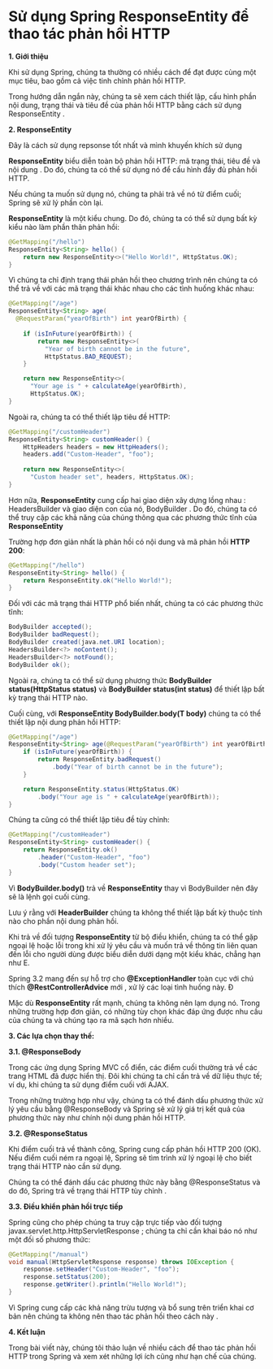 # Sử dụng Spring ResponseEntity để thao tác phản hồi HTTP

**1. Giới thiệu**

Khi sử dụng Spring, chúng ta thường có nhiều cách để đạt được cùng một mục tiêu, bao gồm cả việc tinh chỉnh phản hồi HTTP.

Trong hướng dẫn ngắn này, chúng ta sẽ xem cách thiết lập, cấu hình phần nội dung, trạng thái và tiêu đề của phản hồi HTTP bằng cách sử dụng ResponseEntity .

**2. ResponseEntity**

Đây là cách sử dụng repsonse tốt nhất và mình khuyến khích sử dụng

**ResponseEntity** biểu diễn toàn bộ phản hồi HTTP: mã trạng thái, tiêu đề và nội dung . Do đó, chúng ta có thể sử dụng nó để cấu hình đầy đủ phản hồi HTTP.

Nếu chúng ta muốn sử dụng nó, chúng ta phải trả về nó từ điểm cuối; Spring sẽ xử lý phần còn lại.

**ResponseEntity** là một kiểu chung. Do đó, chúng ta có thể sử dụng bất kỳ kiểu nào làm phần thân phản hồi:

```java
@GetMapping("/hello")
ResponseEntity<String> hello() {
    return new ResponseEntity<>("Hello World!", HttpStatus.OK);
}
```

Vì chúng ta chỉ định trạng thái phản hồi theo chương trình nên chúng ta có thể trả về với các mã trạng thái khác nhau cho các tình huống khác nhau:

```java
@GetMapping("/age")
ResponseEntity<String> age(
  @RequestParam("yearOfBirth") int yearOfBirth) {
 
    if (isInFuture(yearOfBirth)) {
        return new ResponseEntity<>(
          "Year of birth cannot be in the future", 
          HttpStatus.BAD_REQUEST);
    }

    return new ResponseEntity<>(
      "Your age is " + calculateAge(yearOfBirth), 
      HttpStatus.OK);
}
```

Ngoài ra, chúng ta có thể thiết lập tiêu đề HTTP:

```java
@GetMapping("/customHeader")
ResponseEntity<String> customHeader() {
    HttpHeaders headers = new HttpHeaders();
    headers.add("Custom-Header", "foo");
        
    return new ResponseEntity<>(
      "Custom header set", headers, HttpStatus.OK);
}
```

Hơn nữa, **ResponseEntity** cung cấp hai giao diện xây dựng lồng nhau : HeadersBuilder và giao diện con của nó, BodyBuilder . Do đó, chúng ta có thể truy cập các khả năng của chúng thông qua các phương thức tĩnh của **ResponseEntity**

Trường hợp đơn giản nhất là phản hồi có nội dung và mã phản hồi **HTTP 200**:

```java
@GetMapping("/hello")
ResponseEntity<String> hello() {
    return ResponseEntity.ok("Hello World!");
}
```

Đối với các mã trạng thái HTTP phổ biến nhất, chúng ta có các phương thức tĩnh:

```java
BodyBuilder accepted();
BodyBuilder badRequest();
BodyBuilder created(java.net.URI location);
HeadersBuilder<?> noContent();
HeadersBuilder<?> notFound();
BodyBuilder ok();
```

Ngoài ra, chúng ta có thể sử dụng phương thức **BodyBuilder status(HttpStatus status)** và **BodyBuilder status(int status)** để thiết lập bất kỳ trạng thái HTTP nào.

Cuối cùng, với **ResponseEntity<T> BodyBuilder.body(T body)** chúng ta có thể thiết lập nội dung phản hồi HTTP:

```java
@GetMapping("/age")
ResponseEntity<String> age(@RequestParam("yearOfBirth") int yearOfBirth) {
    if (isInFuture(yearOfBirth)) {
        return ResponseEntity.badRequest()
            .body("Year of birth cannot be in the future");
    }

    return ResponseEntity.status(HttpStatus.OK)
        .body("Your age is " + calculateAge(yearOfBirth));
}
```

Chúng ta cũng có thể thiết lập tiêu đề tùy chỉnh:

```java
@GetMapping("/customHeader")
ResponseEntity<String> customHeader() {
    return ResponseEntity.ok()
        .header("Custom-Header", "foo")
        .body("Custom header set");
}
```

Vì **BodyBuilder.body()** trả về **ResponseEntity** thay vì BodyBuilder nên đây sẽ là lệnh gọi cuối cùng.

Lưu ý rằng với **HeaderBuilder** chúng ta không thể thiết lập bất kỳ thuộc tính nào cho phần nội dung phản hồi.

Khi trả về đối tượng **ResponseEntity<T>** từ bộ điều khiển, chúng ta có thể gặp ngoại lệ hoặc lỗi trong khi xử lý yêu cầu và muốn trả về thông tin liên quan đến lỗi cho người dùng được biểu diễn dưới dạng một kiểu khác, chẳng hạn như E.

Spring 3.2 mang đến sự hỗ trợ cho **@ExceptionHandler**  toàn cục  với chú thích **@RestControllerAdvice**  mới  , xử lý các loại tình huống này. Đ

Mặc dù **ResponseEntity** rất mạnh, chúng ta không nên lạm dụng nó. Trong những trường hợp đơn giản, có những tùy chọn khác đáp ứng được nhu cầu của chúng ta và chúng tạo ra mã sạch hơn nhiều.

**3. Các lựa chọn thay thế:**

**3.1. @ResponseBody**

Trong các ứng dụng Spring MVC cổ điển, các điểm cuối thường trả về các trang HTML đã được hiển thị. Đôi khi chúng ta chỉ cần trả về dữ liệu thực tế; ví dụ, khi chúng ta sử dụng điểm cuối với AJAX.

Trong những trường hợp như vậy, chúng ta có thể đánh dấu phương thức xử lý yêu cầu bằng @ResponseBody và Spring sẽ xử lý giá trị kết quả của phương thức này như chính nội dung phản hồi HTTP.

**3.2. @ResponseStatus**

Khi điểm cuối trả về thành công, Spring cung cấp phản hồi HTTP 200 (OK). Nếu điểm cuối ném ra ngoại lệ, Spring sẽ tìm trình xử lý ngoại lệ cho biết trạng thái HTTP nào cần sử dụng.

Chúng ta có thể đánh dấu các phương thức này bằng @ResponseStatus và do đó, Spring trả về trạng thái HTTP tùy chỉnh .

**3.3. Điều khiển phản hồi trực tiếp**

Spring cũng cho phép chúng ta truy cập trực tiếp vào đối tượng javax.servlet.http.HttpServletResponse ; chúng ta chỉ cần khai báo nó như một đối số phương thức:

```java
@GetMapping("/manual")
void manual(HttpServletResponse response) throws IOException {
    response.setHeader("Custom-Header", "foo");
    response.setStatus(200);
    response.getWriter().println("Hello World!");
}
```

Vì Spring cung cấp các khả năng trừu tượng và bổ sung trên triển khai cơ bản nên chúng ta không nên thao tác phản hồi theo cách này .

**4. Kết luận**

Trong bài viết này, chúng tôi thảo luận về nhiều cách để thao tác phản hồi HTTP trong Spring và xem xét những lợi ích cũng như hạn chế của chúng.

